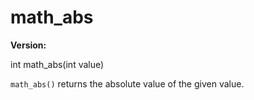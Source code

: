 # math_abs

**Version:** <VersionInfo dink="1.08" standalone />&nbsp;<VersionInfo freedink="" standalone />&nbsp;<VersionInfo dinkhd="" standalone />&nbsp;<VersionInfo yedink="" standalone />

<Prototype>int math_abs(int value)</Prototype>

`math_abs()` returns the absolute value of the given value.
